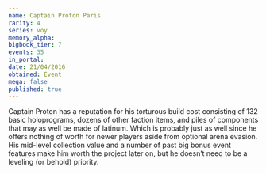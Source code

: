 ```yaml
---
name: Captain Proton Paris
rarity: 4
series: voy
memory_alpha:
bigbook_tier: 7
events: 35
in_portal:
date: 21/04/2016
obtained: Event
mega: false
published: true
---
```


Captain Proton has a reputation for his torturous build cost consisting of 132 basic holoprograms, dozens of other faction items, and piles of components that may as well be made of latinum. Which is probably just as well since he offers nothing of worth for newer players aside from optional arena evasion. His mid-level collection value and a number of past big bonus event features make him worth the project later on, but he doesn’t need to be a leveling (or behold) priority.
